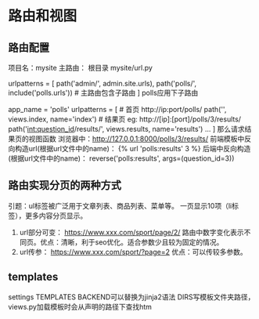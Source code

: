 路由和视图
===
## 路由配置
项目名：mysite 主路由： 根目录 mysite/url.py

urlpatterns = [
    path('admin/', admin.site.urls),
    path('polls/', include('polls.urls'))   # 主路由包含子路由
]
polls应用下子路由

app_name = 'polls'
urlpatterns = [
    # 首页 http://ip:port/polls/
    path('', views.index, name='index')
    # 结果页 eg: http://[ip]:[port]/polls/3/results/
    path('<int:question_id>/results/', views.results, name='results')
    ...
]
那么请求结果页的视图函数 浏览器中：http://127.0.0.1:8000/polls/3/results/ 前端模板中反向构造url(根据url文件中的name)： {% url 'polls:results' 3 %} 后端中反向构造(根据url文件中的name)： reverse('polls:results', args=(question_id=3))

## 路由实现分页的两种方式
引题：ul标签被广泛用于文章列表、商品列表、菜单等。 一页显示10项（li标签），更多内容分页显示。

1. url部分可变： https://www.xxx.com/sport/page/2/ 路由中数字变化表示不同页。优点：清晰，利于seo优化。适合参数少且较为固定的情况。
2. url传参： https://www.xxx.com/sport/?page=2 优点：可以传较多参数。
## templates
settings TEMPLATES BACKEND可以替换为jinja2语法 DIRS写模板文件夹路径，views.py加载模板时会从声明的路径下查找htm
